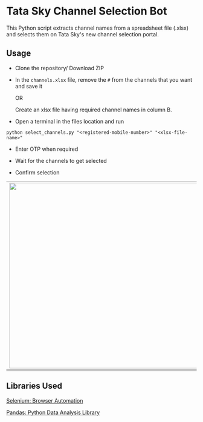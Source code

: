 # Tata Sky Channel Selection Bot

This Python script extracts channel names from a spreadsheet file (.xlsx) and selects them on Tata Sky's new channel selection portal.

## Usage

- Clone the repository/ Download ZIP

- In the `channels.xlsx` file, remove the `#` from the channels that you want and save it

    OR

  Create an xlsx file having required channel names in column B.

- Open a terminal in the files location and run

`python select_channels.py "<registered-mobile-number>" "<xlsx-file-name>"`

- Enter OTP when required

- Wait for the channels to get selected

- Confirm selection


<table>
        <tr>
<td><img src = "https://user-images.githubusercontent.com/22665789/52261218-a5f51100-294e-11e9-8797-6bec94b96578.gif" height = "490" width="870"></td>
    </tr>
</table>


## Libraries Used

[Selenium: Browser Automation](https://www.seleniumhq.org/)

[Pandas: Python Data Analysis Library](https://pandas.pydata.org/)